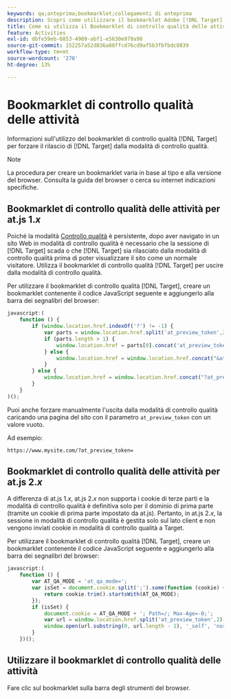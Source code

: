 ```yaml
---
keywords: qa;anteprima;bookmarklet;collegamenti di anteprima
description: Scopri come utilizzare il bookmarklet Adobe [!DNL Target] QA per forzare [!DNL Target] l'uscita dalla modalità di controllo qualità.
title: Come si utilizza il Bookmarklet di controllo qualità delle attività?
feature: Activities
exl-id: dbfe59eb-6853-4909-abf1-e5630e979a98
source-git-commit: 152257a52d836a88ffcd76cd9af5b3fbfbdc0839
workflow-type: tm+mt
source-wordcount: '270'
ht-degree: 13%

---
```


# Bookmarklet di controllo qualità delle attività

Informazioni sull&#39;utilizzo del bookmarklet di controllo qualità [!DNL Target] per forzare il rilascio di [!DNL Target] dalla modalità di controllo qualità.

>[!NOTE]
>
>La procedura per creare un bookmarklet varia in base al tipo e alla versione del browser. Consulta la guida del browser o cerca su internet indicazioni specifiche.

## Bookmarklet di controllo qualità delle attività per at.js 1.*x*

Poiché la modalità [Controllo qualità](/help/main/c-activities/c-activity-qa/activity-qa.md) è persistente, dopo aver navigato in un sito Web in modalità di controllo qualità è necessario che la sessione di [!DNL Target] scada o che [!DNL Target] sia rilasciato dalla modalità di controllo qualità prima di poter visualizzare il sito come un normale visitatore. Utilizza il bookmarklet di controllo qualità [!DNL Target] per uscire dalla modalità di controllo qualità.

Per utilizzare il bookmarklet di controllo qualità [!DNL Target], creare un bookmarklet contenente il codice JavaScript seguente e aggiungerlo alla barra dei segnalibri del browser:

```javascript
javascript:(
    function () {
        if (window.location.href.indexOf('?') != -1) {
            var parts = window.location.href.split('at_preview_token',2);
            if (parts.length > 1) {
                window.location.href = parts[0].concat('at_preview_token=');
            } else {
                window.location.href = window.location.href.concat("&at_preview_token=")
            }
        } else {
            window.location.href = window.location.href.concat("?at_preview_token=")
        }
    }
)();
```

Puoi anche forzare manualmente l&#39;uscita dalla modalità di controllo qualità caricando una pagina del sito con il parametro `at_preview_token` con un valore vuoto.

Ad esempio:

`https://www.mysite.com/?at_preview_token=`

## Bookmarklet di controllo qualità delle attività per at.js 2.*x*

A differenza di at.js 1.*x*, at.js 2.*x* non supporta i cookie di terze parti e la modalità di controllo qualità è definitiva solo per il dominio di prima parte (tramite un cookie di prima parte impostato da at.js). Pertanto, in at.js 2.*x*, la sessione in modalità di controllo qualità è gestita solo sul lato client e non vengono inviati cookie in modalità di controllo qualità a Target.

Per utilizzare il bookmarklet di controllo qualità [!DNL Target], creare un bookmarklet contenente il codice JavaScript seguente e aggiungerlo alla barra dei segnalibri del browser:

```javascript
javascript:(
    function () {
        var AT_QA_MODE = 'at_qa_mode=';
        var isSet = document.cookie.split(';').some(function (cookie) {
            return cookie.trim().startsWith(AT_QA_MODE);
        });
        if (isSet) {
            document.cookie = AT_QA_MODE + '; Path=/; Max-Age=-0;';
            var url = window.location.href.split('at_preview_token',2)[0];
            window.open(url.substring(0, url.length - 1), '_self', 'noreferrer');
        }
    })();
```

## Utilizzare il bookmarklet di controllo qualità delle attività

Fare clic sul bookmarklet sulla barra degli strumenti del browser.
